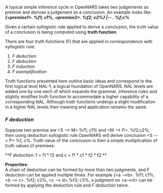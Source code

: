 A typical simple inference cycle in OpenNARS takes two judgements as premise and derives a judgement as a conclusion. An example looks like:<br/>
**_{\<premise1\>. %f1; c1%, \<premise2\>. %f2; c2%} |-- <conclusion>. %f;c%_**

Given a certain syllogistic rule applied to derive a conclusion, the truth value of a conclusion is being computed using **truth function**.  

There are four truth functions (F) that are applied in correspondence with syllogistic rule:
1. _F deduction_
2. _F abduction_
3. _F induction_
4. _F exemplification_

Truth functions presented here outline basic ideas and correspond to the first logical level NAL-1, a logical foundation of OpenNARS. NAL levels are added one by one each of which expands the grammar, inference rules and slightly modifies truth function to accommodate a higher capability of a corresponding NAL. Although truth functions undergo a slight modification in a higher NAL levels their meaning and application remains the same. 

### _F deduction_

Suppose two premise are  \<S --> M\>.%f1; c1% and \<M --> P\>. %f2;c2%, then using deduction syllogistic rule OpenNARS will derive conclusion  \<S -- > P\> %f, c%. 
Truth value of the conclusion is then a simple multiplication of truth values of premises:<br/>

**_F deduction_: f = f1 * f2 and c = f1 * c1 * f2 * f2 **

**Properties:**<br/>
A chain of deduction can be formed by more than two judgments, and F deduction can be applied multiple times. For example {\<a -->b\>. %f1; c1%,  \<b --> c\>. %f2; c2%,  \<c --> d\>.%f3; c3%, a judgment on \<a-->d\> can be formed by applying the deduction rule and _F deduction_ twice.





 
